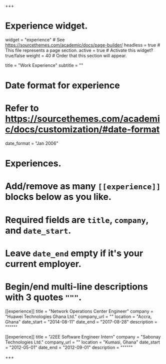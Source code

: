 +++
# Experience widget.
widget = "experience"  # See https://sourcethemes.com/academic/docs/page-builder/
headless = true  # This file represents a page section.
active = true  # Activate this widget? true/false
weight = 40  # Order that this section will appear.

title = "Work Experience"
subtitle = ""

# Date format for experience
#   Refer to https://sourcethemes.com/academic/docs/customization/#date-format
date_format = "Jan 2006"

# Experiences.
#   Add/remove as many `[[experience]]` blocks below as you like.
#   Required fields are `title`, `company`, and `date_start`.
#   Leave `date_end` empty if it's your current employer.
#   Begin/end multi-line descriptions with 3 quotes `"""`.
[[experience]]
  title = "Network Operations Center Engineer"
  company = "Huawei Technologies Ghana Ltd."
  company_url = ""
  location = "Accra, Ghana"
  date_start = "2014-08-11"
  date_end = "2017-08-28"
  description = """"""

[[experience]]
  title = "J2EE Software Engineer Intern"
  company = "Sabonay Technologies Ltd."
  company_url = ""
  location = "Kumasi, Ghana"
  date_start = "2012-05-01"
  date_end = "2012-09-01"
  description = """"""

+++
